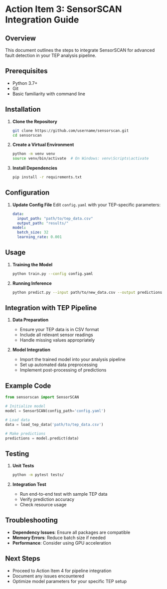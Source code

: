 # Action Item 3: SensorSCAN Integration Guide

## Overview
This document outlines the steps to integrate SensorSCAN for advanced fault detection in your TEP analysis pipeline.

## Prerequisites
- Python 3.7+
- Git
- Basic familiarity with command line

## Installation
1. **Clone the Repository**
   ```bash
   git clone https://github.com/username/sensorscan.git
   cd sensorscan
   ```

2. **Create a Virtual Environment**
   ```bash
   python -m venv venv
   source venv/bin/activate  # On Windows: venv\Scripts\activate
   ```

3. **Install Dependencies**
   ```bash
   pip install -r requirements.txt
   ```

## Configuration
1. **Update Config File**
   Edit `config.yaml` with your TEP-specific parameters:
   ```yaml
   data:
     input_path: "path/to/tep_data.csv"
     output_path: "results/"
   model:
     batch_size: 32
     learning_rate: 0.001
   ```

## Usage
1. **Training the Model**
   ```bash
   python train.py --config config.yaml
   ```

2. **Running Inference**
   ```bash
   python predict.py --input path/to/new_data.csv --output predictions.csv
   ```

## Integration with TEP Pipeline
1. **Data Preparation**
   - Ensure your TEP data is in CSV format
   - Include all relevant sensor readings
   - Handle missing values appropriately

2. **Model Integration**
   - Import the trained model into your analysis pipeline
   - Set up automated data preprocessing
   - Implement post-processing of predictions

## Example Code
```python
from sensorscan import SensorSCAN

# Initialize model
model = SensorSCAN(config_path='config.yaml')

# Load data
data = load_tep_data('path/to/tep_data.csv')

# Make predictions
predictions = model.predict(data)
```

## Testing
1. **Unit Tests**
   ```bash
   python -m pytest tests/
   ```

2. **Integration Test**
   - Run end-to-end test with sample TEP data
   - Verify prediction accuracy
   - Check resource usage

## Troubleshooting
- **Dependency Issues**: Ensure all packages are compatible
- **Memory Errors**: Reduce batch size if needed
- **Performance**: Consider using GPU acceleration

## Next Steps
- Proceed to Action Item 4 for pipeline integration
- Document any issues encountered
- Optimize model parameters for your specific TEP setup
